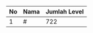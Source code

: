 | No | Nama            | Jumlah Level |
|----|-----------------|--------------|
| 1  | #    |    722        |
